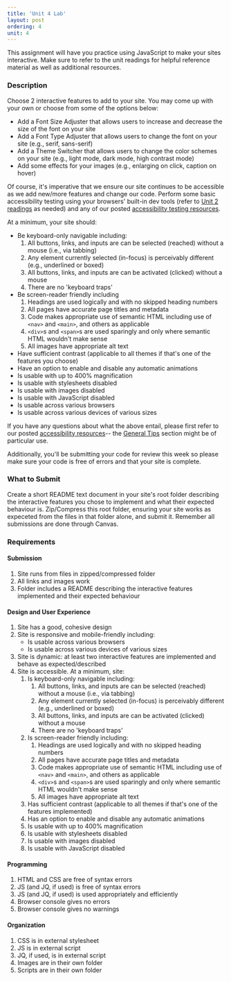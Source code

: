 ```yaml
---
title: 'Unit 4 Lab'
layout: post
ordering: 4
unit: 4
---
```


This assignment will have you practice using JavaScript to make your sites interactive. Make sure to refer to the unit readings for helpful reference material as well as additional resources. 

### Description
Choose 2 interactive features to add to your site. You may come up with your own or choose from some of the options below:
- Add a Font Size Adjuster that allows users to increase and decrease the size of the font on your site
- Add a Font Type Adjuster that allows users to change the font on your site (e.g., serif, sans-serif)
- Add a Theme Switcher that allows users to change the color schemes on your site (e.g., light mode, dark mode, high contrast mode)
- Add some effects for your images (e.g., enlarging on click, caption on hover)

Of course, it's imperative that we ensure our site continues to be accessible as we add new/more features and change our code. Perform some basic accessibility testing using your browsers' built-in dev tools (refer to [Unit 2 readings]({{site.baseurl}}/units/unit2/#developer-tools) as needed) and any of our posted [accessibility testing resources]({{site.baseurl}}/accessibility-resources#accessibility-testing). 

At a minimum, your site should:
- Be keyboard-only navigable including:
	1. All buttons, links, and inputs are can be selected (reached) without a mouse (i.e., via tabbing)
	1. Any element currently selected (in-focus) is perceivably different (e.g., underlined or boxed)
	1. All buttons, links, and inputs are can be activated (clicked) without a mouse
	1. There are no 'keyboard traps'
- Be screen-reader friendly including
	1. Headings are used logically and with no skipped heading numbers
	1. All pages have accurate page titles and metadata
 	1. Code makes appropriate use of semantic HTML including use of `<nav>` and `<main>`, and others as applicable
  	1. `<div>`s and `<span>`s are used sparingly and only where semantic HTML wouldn't make sense
	1. All images have appropriate alt text
- Have sufficient contrast (applicable to all themes if that's one of the features you choose)
- Have an option to enable and disable any automatic animations
- Is usable with up to 400% magnification
- Is usable with stylesheets disabled
- Is usable with images disabled
- Is usable with JavaScript disabled
- Is usable across various browsers
- Is usable across various devices of various sizes

If you have any questions about what the above entail, please first refer to our posted [accessibility resources]({{site.baseurl}}/accessibility-resources)-- the [General Tips]({{site.baseurl}}/accessibility-resources#general-tips) section might be of particular use.

Additionally, you'll be submitting your code for review this week so please make sure your code is free of errors and that your site is complete.

### What to Submit
Create a short README text document in your site's root folder describing the interactive features you chose to implement and what their expected behaviour is. Zip/Compress this root folder, ensuring your site works as expeceted from the files in that folder alone, and submit it. Remember all submissions are done through Canvas. 

### Requirements
#### Submission
1. Site runs from files in zipped/compressed folder
1. All links and images work
1. Folder includes a README describing the interactive features implemented and their expected behaviour

#### Design and User Experience
1. Site has a good, cohesive design
1. Site is responsive and mobile-friendly including:
	- Is usable across various browsers
	- Is usable across various devices of various sizes
1. Site is dynamic: at least two interactive features are implemented and behave as expected/described
1. Site is accessible. At a minimum, site:
	1. Is keyboard-only navigable including:
		1. All buttons, links, and inputs are can be selected (reached) without a mouse (i.e., via tabbing)
		1. Any element currently selected (in-focus) is perceivably different (e.g., underlined or boxed)
		1. All buttons, links, and inputs are can be activated (clicked) without a mouse
		1. There are no 'keyboard traps'
	1. Is screen-reader friendly including:
		1. Headings are used logically and with no skipped heading numbers
		1. All pages have accurate page titles and metadata
  		1. Code makes appropriate use of semantic HTML including use of `<nav>` and `<main>`, and others as applicable
  		1. `<div>`s and `<span>`s are used sparingly and only where semantic HTML wouldn't make sense
		1. All images have appropriate alt text
	1. Has sufficient contrast (applicable to all themes if that's one of the features implemented)
	1. Has an option to enable and disable any automatic animations
	1. Is usable with up to 400% magnification
	1. Is usable with stylesheets disabled
	1. Is usable with images disabled
	1. Is usable with JavaScript disabled

#### Programming
1. HTML and CSS are free of syntax errors
1. JS (and JQ, if used) is free of syntax errors
1. JS (and JQ, if used) is used appropriately and efficiently
1. Browser console gives no errors
1. Browser console gives no warnings

#### Organization
1. CSS is in external stylesheet
1. JS is in external script
1. JQ, if used, is in external script 
1. Images are in their own folder
1. Scripts are in their own folder
